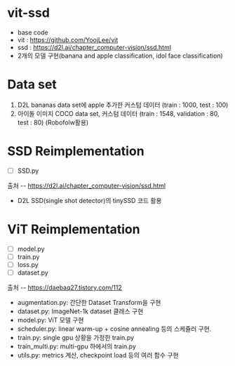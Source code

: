 # vit-ssd

- base code 
- vit : https://github.com/YoojLee/vit
- ssd : https://d2l.ai/chapter_computer-vision/ssd.html
- 2개의 모델 구현(banana and apple classification, idol face classification)

# Data set
1. D2L bananas data set에 apple 추가한 커스텀 데이터 (train : 1000, test : 100)
2. 아이돌 이미지 COCO data set, 커스텀 데이터 (train : 1548, validation : 80, test : 80)
   (Robofolw활용)

# SSD Reimplementation
- [ ] SSD.py

출처 -- https://d2l.ai/chapter_computer-vision/ssd.html

- D2L SSD(single shot detector)의 tinySSD 코드 활용


# ViT Reimplementation
- [ ] model.py
- [ ] train.py
- [ ] loss.py
- [ ] dataset.py

출처 -- https://daebaq27.tistory.com/112



- augmentation.py: 간단한 Dataset Transform을 구현
- dataset.py: ImageNet-1k dataset 클래스 구현
- model.py: ViT 모델 구현
- scheduler.py: linear warm-up + cosine annealing 등의 스케쥴러 구현.
- train.py: single gpu 상황을 가정한 train.py
- train_multi.py: multi-gpu 하에서의 train.py
- utils.py: metrics 계산, checkpoint load 등의 여러 함수 구현
